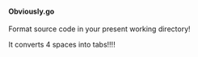 #### Obviously.go

Format source code in your present working directory!


It converts 4 spaces into tabs!!!!
